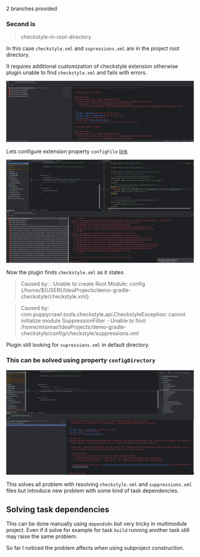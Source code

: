 2 branches provided 

### Second is

>checkstyle-in-root-directory
> 

In this case `checkstyle.xml` and `supressions.xml` are
in the project root directory.  

It requires additional customization of checkstyle extension otherwise 
plugin unable to find `checkstyle.xml` and fails with errors.

![Alt text](no-customization.png)

Lets configure extension property `configFile` 
[link](https://docs.gradle.org/current/dsl/org.gradle.api.plugins.quality.CheckstyleExtension.html#org.gradle.api.plugins.quality.CheckstyleExtension:configFile)

![Alt text](using-file-configurationo.png)

Now the plugin finds `checkstyle.xml` as it states

> Caused by: : Unable to create Root Module: config {/home/${USER}/IdeaProjects/demo-gradle-checkstyle/checkstyle.xml}.

>Caused by: com.puppycrawl.tools.checkstyle.api.CheckstyleException: cannot initialize module SuppressionFilter - Unable to find: /home/misimar/IdeaProjects/demo-gradle-checkstyle/config/checkstyle/suppressions.xml

Plugin still looking for `supressions.xml` in default directory. 

### This can be solved using property `configDirectory`

![Alt text](configDirectory.png)

This solves all problem with resolving `checkstyle.xml` and `suppressions.xml` files
but introduce new problem with some kind of task dependencies. 

## Solving task dependencies

This can be done manually using `dependsOn` but very tricky in multimodule 
project. Even if it solve for example for task `build` running another task 
still may raise the same problem. 

So far I noticed the problem affects when using subproject construction. 








